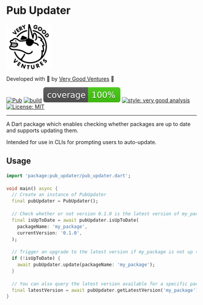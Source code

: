 # Pub Updater

[![Very Good Ventures][logo]][very_good_ventures_link]

Developed with 💙 by [Very Good Ventures][very_good_ventures_link] 🦄

[![Pub][pub_badge]][pub_link]
[![build][ci_badge]][ci_link]
[![coverage][coverage_badge]][ci_link]
[![style: very good analysis][very_good_analysis_badge]][very_good_analysis_link]
[![License: MIT][license_badge]][license_link]

---

A Dart package which enables checking whether packages are up to date and supports updating them.

Intended for use in CLIs for prompting users to auto-update.

## Usage

```dart
import 'package:pub_updater/pub_updater.dart';

void main() async {
  // Create an instance of PubUpdater
  final pubUpdater = PubUpdater();

  // Check whether or not version 0.1.0 is the latest version of my_package
  final isUpToDate = await pubUpdater.isUpToDate(
    packageName: 'my_package',
    currentVersion: '0.1.0',
  );

  // Trigger an upgrade to the latest version if my_package is not up to date
  if (!isUpToDate) {
    await pubUpdater.update(packageName: 'my_package');
  }

  // You can also query the latest version available for a specific package.
  final latestVersion = await pubUpdater.getLatestVersion('my_package');
}
```

[ci_badge]: https://github.com/VeryGoodOpenSource/pub_updater/actions/workflows/pub_updater.yaml/badge.svg?branch=main
[ci_link]: https://github.com/VeryGoodOpenSource/pub_updater/actions/workflows
[coverage_badge]: https://raw.githubusercontent.com/VeryGoodOpenSource/pub_updater/main/coverage_badge.svg
[logo]: https://raw.githubusercontent.com/VeryGoodOpenSource/very_good_cli/main/doc/assets/vgv_logo.png
[license_badge]: https://img.shields.io/badge/license-MIT-blue.svg
[license_link]: https://opensource.org/licenses/MIT
[pub_badge]: https://img.shields.io/pub/v/pub_updater.svg
[pub_link]: https://pub.dev/packages/pub_updater
[very_good_analysis_badge]: https://img.shields.io/badge/style-very_good_analysis-B22C89.svg
[very_good_analysis_link]: https://pub.dev/packages/very_good_analysis
[very_good_ventures_link]: https://verygood.ventures
